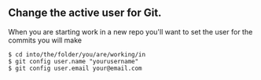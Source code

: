 ## Change the active user for Git.

When you are starting work in a new repo you'll want to set the user for the commits you will make

```
$ cd into/the/folder/you/are/working/in
$ git config user.name "yourusername"
$ git config user.email your@email.com
```
